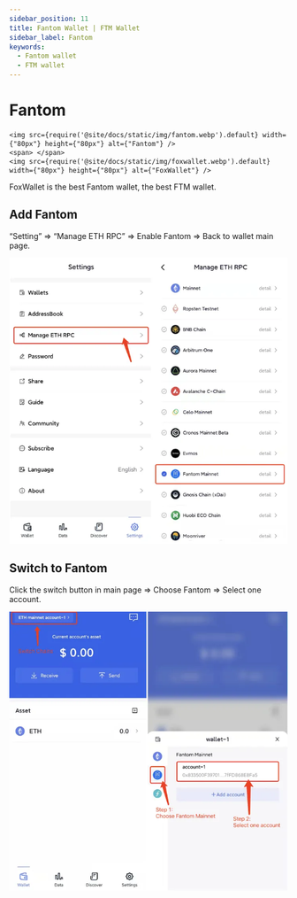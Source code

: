 ```yaml
---
sidebar_position: 11
title: Fantom Wallet | FTM Wallet
sidebar_label: Fantom
keywords:
  - Fantom wallet
  - FTM wallet
---
```


# Fantom
```mdx-code-block
<img src={require('@site/docs/static/img/fantom.webp').default} width={"80px"} height={"80px"} alt={"Fantom"} />
<span> </span>
<img src={require('@site/docs/static/img/foxwallet.webp').default} width={"80px"} height={"80px"} alt={"FoxWallet"} />
```
FoxWallet is the best Fantom wallet, the best FTM wallet.

## Add Fantom

“Setting” => “Manage ETH RPC” => Enable Fantom => Back to wallet main page.

![](../img/add-fantom.webp)

## Switch to Fantom

Click the switch button in main page => Choose Fantom => Select one account.

![](../img/switch-fantom.webp)